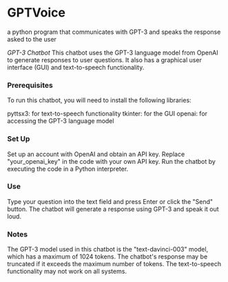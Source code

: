 # GPTVoice
 a python program that communicates with GPT-3 and speaks the response asked to the user

*GPT-3 Chatbot*
This chatbot uses the GPT-3 language model from OpenAI to generate responses to user questions. It also has a graphical user interface (GUI) and text-to-speech functionality.

<h3> Prerequisites </h3>
To run this chatbot, you will need to install the following libraries:

pyttsx3: for text-to-speech functionality
tkinter: for the GUI
openai: for accessing the GPT-3 language model
<h3>
Set Up
</h3>
Set up an account with OpenAI and obtain an API key.
Replace "your_openai_key" in the code with your own API key.
Run the chatbot by executing the code in a Python interpreter.
<h3>Use</h3>
Type your question into the text field and press Enter or click the "Send" button.
The chatbot will generate a response using GPT-3 and speak it out loud.
<h3>Notes</h3>
The GPT-3 model used in this chatbot is the "text-davinci-003" model, which has a maximum of 1024 tokens.
The chatbot's response may be truncated if it exceeds the maximum number of tokens.
The text-to-speech functionality may not work on all systems.
